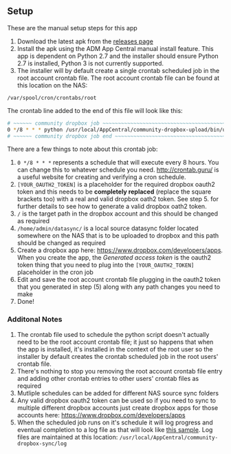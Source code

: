 ## Setup 
These are the manual setup steps for this app

1. Download the latest apk from the [releases page](/../../releases)
2. Install the apk using the ADM App Central manual install feature. This app is dependent on Python 2.7 and the installer should ensure Python 2.7 is installed, Python 3 is not currently supported.
3. The installer will by default create a single crontab scheduled job in the root account crontab file. The root account crontab file can be found at this location on the NAS: 

  `/var/spool/cron/crontabs/root`

  The crontab line added to the end of this file will look like this:
  ```bash
# ~~~~~~ community dropbox job ~~~~~~~~~~~~~~~~~~~~~~~~~~~~~~~~~~~~~~~~~~~~~~~~~~~~~~~~~~~~~~~~~~~~~~~~~~~~~~~~~~~~~~~~~~~~~~~~~~~~~~~~~~~~~~~~~~~~~
0 */8 * * * python /usr/local/AppCentral/community-dropbox-upload/bin/updown.py --token [YOUR_OAUTH2_TOKEN] -y -u / /home/admin/datasync/
# ~~~~~~ community dropbox job end ~~~~~~~~~~~~~~~~~~~~~~~~~~~~~~~~~~~~~~~~~~~~~~~~~~~~~~~~~~~~~~~~~~~~~~~~~~~~~~~~~~~~~~~~~~~~~~~~~~~~~~~~~~~~~~~~~
  ```
    
There are a few things to note about this crontab job:
1. `0 */8 * * *` represents a schedule that will execute every 8 hours. You can change this to whatever schedule you need. http://crontab.guru/ is a useful website for creating and verifying a cron schedule.
2. `[YOUR_OAUTH2_TOKEN]` is a placeholder for the required dropbox oauth2 token and this needs to be **completely replaced** (replace the square brackets too) with a real and valid dropbox oath2 token. See step 5. for further details to see how to generate a valid dropbox oath2 token.
3. `/` is the target path in the dropbox account and this should be changed as required
4. `/home/admin/datasync/` is a local source datasync folder located somewhere on the NAS that is to be uploaded to dropbox and this path should be changed as required
5. Create a dropbox app here: https://www.dropbox.com/developers/apps. When you create the app, the *Generated access token* is the oauth2 token thing that you need to plug into the `[YOUR_OAUTH2_TOKEN]` placeholder in the cron job
6. Edit and save the root account crontab file plugging in the oauth2 token that you generated in step (5) along with any path changes you need to make
7. Done!

### Additonal Notes
1. The crontab file used to schedule the python script doesn't actually need to be the root account crontab file; it just so happens that when the app is installed, it's installed in the context of the root user so the installer by default creates the crontab scheduled job in the root users' crontab file.
2. There's nothing to stop you removing the root account crontab file entry and adding other crontab entries to other users' crontab files as required
3. Mutliple schedules can be added for different NAS source sync folders
4. Any valid dropbox oauth2 token can be used so if you need to sync to multiple different dropbox accounts just create dropbox apps for those accounts here: https://www.dropbox.com/developers/apps
5. When the scheduled job runs on it's schedule it will log progress and eventual completion to a log file as that will look like [this sample](log/20161023.082703645250.log). Log files are maintained at this location:
`/usr/local/AppCentral/community-dropbox-sync/log`
